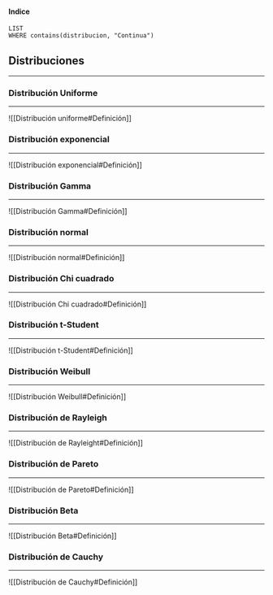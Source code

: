 #### Indice
```dataview
LIST
WHERE contains(distribucion, "Continua")
```

## Distribuciones
---

### Distribución Uniforme
---
![[Distribución uniforme#Definición]]

### Distribución exponencial
---
![[Distribución exponencial#Definición]]

### Distribución Gamma
---
![[Distribución Gamma#Definición]]

### Distribución normal
---
![[Distribución normal#Definición]]

### Distribución Chi cuadrado
---
![[Distribución Chi cuadrado#Definición]]

### Distribución t-Student
---
![[Distribución t-Student#Definición]]

### Distribución Weibull
---
![[Distribución Weibull#Definición]]

### Distribución de Rayleigh
---
![[Distribución de Rayleight#Definición]]

### Distribución de Pareto
---
![[Distribución de Pareto#Definición]]

### Distribución Beta
---
![[Distribución Beta#Definición]]

### Distribución de Cauchy
---
![[Distribución de Cauchy#Definición]]